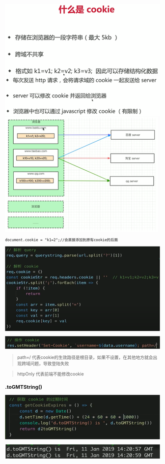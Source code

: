 <img src="media/image-20211221154905203.png" alt="image-20211221154905203" style="zoom:67%;" /> 

 <img src="media/image-20211221155802940.png" alt="image-20211221155802940" style="zoom:67%;" />

<img src="media/image-20211221155900125.png" alt="image-20211221155900125" style="zoom:67%;" /> 

```
document.cookie = "k1=2";//会直接添加到原有cookie的后面
```

<img src="media/image-20211221163929541.png" alt="image-20211221163929541" style="zoom:67%;" />  

![image-20211221164106321](media/image-20211221164106321.png) 

> path=/ 代表cookie的生效路径是根目录，如果不设置，在其他地方就会出现跨域问题，导致登陆失败

>httpOnly 代表前端不能修改cookie

### .toGMTString()

![image-20211228172414834](media/image-20211228172414834.png) 

![image-20211228172528705](media/image-20211228172528705.png) 

